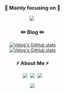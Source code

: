 <!-- ![header](https://capsule-render.vercel.app/api?type=waving&color=auto&height=200&section=header&text=JeongMinLee&fontSize=70) -->

<h3 align="center">🎯 Mainly focusing on 🎯</h3>
<p align="center">
  <img src="https://img.shields.io/badge/Javascript-F7DF1D?style=flat-square&logo=javascript&logoColor=white"/></a>&nbsp 
</p>

<h3 align="center">✏️ Blog ✏️</h3>

<div align="center" style="text-align:center">
  
  [![Velog's GitHub stats](https://velog-readme-stats.vercel.app/api?name=hustle-dev&tag=네카라쿠배)](https://velog.io/@hustle-dev/%EC%9B%B9-%EC%84%B1%EB%8A%A5%EC%9D%84-%EC%9C%84%ED%95%9C-%EC%9D%B4%EB%AF%B8%EC%A7%80-%EC%B5%9C%EC%A0%81%ED%99%94)
  <br>
  [![Velog's GitHub stats](https://velog-readme-stats.vercel.app/api?name=hustle-dev&tag=js)](https://velog.io/@hustle-dev/Web-Vitals-CSS-for-Web-Vitals)
  
</div>

<h3 align="center"> ⚡️ About Me ⚡️ </h3>
<p align="center">
  <a href="https://velog.io/@hustle-dev"><img src="https://img.shields.io/badge/-Tech%20Blog-11B48A?style=flat-square&logo=Vimeo&logoColor=white&link=https://velog.io/@hustle-dev"/></a>&nbsp
  <a href="https://www.linkedin.com/in/jeongmin-lee-5ab898202/"><img src="https://img.shields.io/badge/LinkedIn-0A66C2?style=flat-square&logo=Linkedin&logoColor=white&link=https://www.linkedin.com/in/jeongmin-lee-5ab898202/"/></a>&nbsp
  <a href="mailto:dlwoabsdk@gmail.com"><img src="https://img.shields.io/badge/Gmail-d14836?style=flat-square&logo=Gmail&logoColor=white&link=dlwoabsdk@gmail.com"/></a>
</p>

<p align="center">
  <a href="https://hits.seeyoufarm.com"><img src="https://hits.seeyoufarm.com/api/count/incr/badge.svg?url=https%3A%2F%2Fgithub.com%2Fhustle-dev&count_bg=%2379C83D&title_bg=%23555555&icon=github.svg&icon_color=%23E1DEDE&title=hits&edge_flat=true"/></a>
</p>
